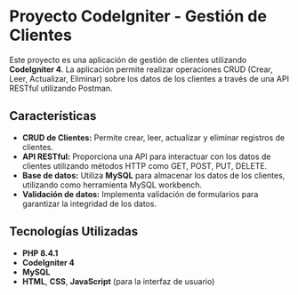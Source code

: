 # Proyecto CodeIgniter - Gestión de Clientes

Este proyecto es una aplicación de gestión de clientes utilizando **CodeIgniter 4**. La aplicación permite realizar operaciones CRUD (Crear, Leer, Actualizar, Eliminar) sobre los datos de los clientes a través de una API RESTful utilizando Postman.

## Características

- **CRUD de Clientes:** Permite crear, leer, actualizar y eliminar registros de clientes.
- **API RESTful:** Proporciona una API para interactuar con los datos de clientes utilizando métodos HTTP como GET, POST, PUT, DELETE.
- **Base de datos:** Utiliza **MySQL** para almacenar los datos de los clientes, utilizando como herramienta MySQL workbench.
- **Validación de datos:** Implementa validación de formularios para garantizar la integridad de los datos.

## Tecnologías Utilizadas

- **PHP 8.4.1**
- **CodeIgniter 4**
- **MySQL**
- **HTML**, **CSS**, **JavaScript** (para la interfaz de usuario)


